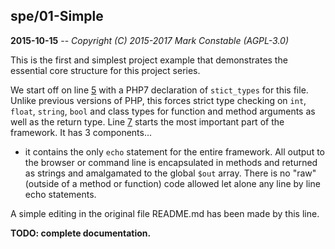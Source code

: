 ## spe/01-Simple

**2015-10-15** -- _Copyright (C) 2015-2017 Mark Constable (AGPL-3.0)_

This is the first and simplest project example that demonstrates the
essential core structure for this project series.

We start off on line [5] with a PHP7 declaration of `stict_types` for this
file. Unlike previous versions of PHP, this forces strict type checking on
`int`, `float`, `string`, `bool` and class types for function and method
arguments as well as the return type. Line [7] starts the most important
part of the framework. It has 3 components...

- it contains the only `echo` statement for the entire framework. All output
  to the browser or command line is encapsulated in methods and returned
  as strings and amalgamated to the global `$out` array. There is no "raw"
  (outside of a method or function) code allowed let alone any line by line
  echo statements.

A simple editing in the original file README.md has been made by this line.  
  
**TODO: complete documentation.**

[5]: https://github.com/markc/spe/blob/master/01-Simple/index.php#L5
[7]: https://github.com/markc/spe/blob/master/01-Simple/index.php#L7
